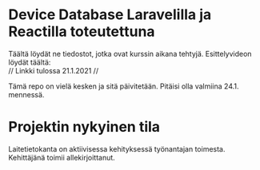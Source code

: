 # Device Database Laravelilla ja Reactilla toteutettuna
Täältä löydät ne tiedostot, jotka ovat kurssin aikana tehtyjä. 
Esittelyvideon löydät täältä:<br/>
// Linkki tulossa 21.1.2021 //

Tämä repo on vielä kesken ja sitä päivitetään. Pitäisi olla valmiina 24.1. mennessä.
  
# Projektin nykyinen tila
Laitetietokanta on aktiivisessa kehityksessä työnantajan toimesta. Kehittäjänä toimii allekirjoittanut.
